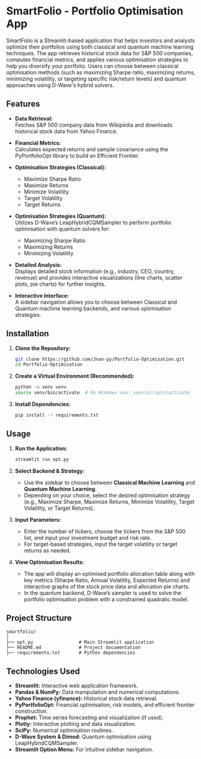 # SmartFolio - Portfolio Optimisation App

SmartFolio is a Streamlit-based application that helps investors and analysts optimize their portfolios using both classical and quantum machine learning techniques. The app retrieves historical stock data for S&P 500 companies, computes financial metrics, and applies various optimisation strategies to help you diversify your portfolio. Users can choose between classical optimisation methods (such as maximizing Sharpe ratio, maximizing returns, minimizing volatility, or targeting specific risk/return levels) and quantum approaches using D-Wave's hybrid solvers.

## Features

- **Data Retrieval:**  
  Fetches S&P 500 company data from Wikipedia and downloads historical stock data from Yahoo Finance.

- **Financial Metrics:**  
  Calculates expected returns and sample covariance using the PyPortfolioOpt library to build an Efficient Frontier.

- **Optimisation Strategies (Classical):**

  - Maximize Sharpe Ratio
  - Maximize Returns
  - Minimize Volatility
  - Target Volatility
  - Target Returns

- **Optimisation Strategies (Quantum):**  
  Utilizes D-Wave’s LeapHybridCQMSampler to perform portfolio optimisation with quantum solvers for:

  - Maximizing Sharpe Ratio
  - Maximizing Returns
  - Minimizing Volatility

- **Detailed Analysis:**  
  Displays detailed stock information (e.g., industry, CEO, country, revenue) and provides interactive visualizations (line charts, scatter plots, pie charts) for further insights.

- **Interactive Interface:**  
  A sidebar navigation allows you to choose between Classical and Quantum machine learning backends, and various optimisation strategies.

## Installation

1. **Clone the Repository:**

   ```bash
   git clone https://github.com/Jnan-py/Portfolio-Optimisation.git
   cd Portfolio-Optimisation
   ```

2. **Create a Virtual Environment (Recommended):**

   ```bash
   python -m venv venv
   source venv/bin/activate  # On Windows use: venv\Scripts\activate
   ```

3. **Install Dependencies:**
   ```bash
   pip install -r requirements.txt
   ```

## Usage

1. **Run the Application:**

   ```bash
   streamlit run opt.py
   ```

2. **Select Backend & Strategy:**

   - Use the sidebar to choose between **Classical Machine Learning** and **Quantum Machine Learning**.
   - Depending on your choice, select the desired optimisation strategy (e.g., Maximize Sharpe, Maximize Returns, Minimize Volatility, Target Volatility, or Target Returns).

3. **Input Parameters:**

   - Enter the number of tickers, choose the tickers from the S&P 500 list, and input your investment budget and risk rate.
   - For target-based strategies, input the target volatility or target returns as needed.

4. **View Optimisation Results:**
   - The app will display an optimised portfolio allocation table along with key metrics (Sharpe Ratio, Annual Volatility, Expected Returns) and interactive graphs of the stock price data and allocation pie charts.
   - In the quantum backend, D-Wave’s sampler is used to solve the portfolio optimisation problem with a constrained quadratic model.

## Project Structure

```
smartfolio/
│
├── opt.py                 # Main Streamlit application
├── README.md              # Project documentation
├── requirements.txt       # Python dependencies

```

## Technologies Used

- **Streamlit:** Interactive web application framework.
- **Pandas & NumPy:** Data manipulation and numerical computations.
- **Yahoo Finance (yfinance):** Historical stock data retrieval.
- **PyPortfolioOpt:** Financial optimisation, risk models, and efficient frontier construction.
- **Prophet:** Time series forecasting and visualization (if used).
- **Plotly:** Interactive plotting and data visualization.
- **SciPy:** Numerical optimisation routines.
- **D-Wave System & Dimod:** Quantum optimisation using LeapHybridCQMSampler.
- **Streamlit Option Menu:** For intuitive sidebar navigation.
